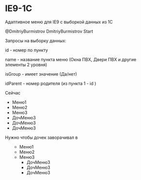 # IE9-1C
Адаптивное меню для IE9 с выборкой данных из 1С

@DmitriyBurmistrov
DmitriyBurmistrov Start

Запросы на выборку данных:

id - номер по пункту

name - название пункта меню (Окна ПВХ, Двери ПВХ и другие элементы 2 уровня)

isGroup - имеет значение (Да/нет) 

idParent - номер родителя (из пункта 1 - id )


Сейчас 

<ul>
  <li>Меню1</li>
  <li>Меню2</li>
  <li>Меню3
    <li>ДочМеню3</li>
    <li>ДочМеню3</li>
    <li>ДочМеню3</li>
  </li>     
</ul>

Нужно чтобы дочек заворачивал в <ul class="sub">

 <ul>
  <li>Меню1</li>
  <li>Меню2</li>
  <li>Меню3
    <ul class="sub">
     <li>ДочМеню3</li>
     <li>ДочМеню3</li>
     <li>ДочМеню3</li>
    <ul>
  </li>    
</ul>
